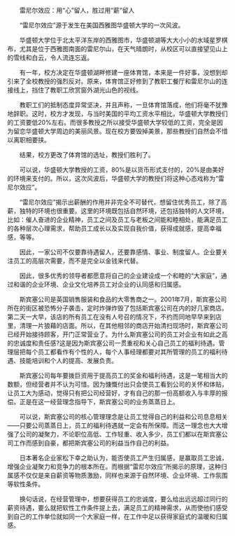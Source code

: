 　　雷尼尔效应：用“心”留人，胜过用“薪”留人

　　“雷尼尔效应”源于发生在美国西雅图华盛顿大学的一次风波。

　　华盛顿大学位于北太平洋东岸的西雅图市，华盛顿湖等大大小小的水域星罗棋布，尤其是位于西雅图南面的雷尼尔山，在天气晴朗时，从校区可以直接望见山上的雪线和白云，令人流连忘返。

　　有一年，校方决定在华盛顿湖畔修建一座体育馆，本来是一件好事，没想到却引来了全校教授的强烈反对。原来，体育馆正好修到了教职工餐厅和雷尼尔山的连接线上，挡住了教职工欣赏窗外湖光山色的视线。

　　教职工们的抵制态度异常坚决，并且声称，一旦体育馆落成，他们将毫不犹豫地辞职。这时，校方才发现，与当时美国的平均工资水平相比，华盛顿大学教授们的工资要低20%左右。而很多教授之所以接受华盛顿大学较低的工资，完全是因为留恋华盛顿大学周边的美丽风景。现在校方要毁掉美景，那些教授们自然会不惜以离职相要挟。

　　结果，校方更改了体育馆的选址，教授们胜利了。

　　可以说，华盛顿大学教授的工资，80%是以货币形式支付的，20%是由美好的环境来支付的。所以，这次风波后，华盛顿大学的教授们将这种心态戏称为“雷尼尔效应”。

　　“雷尼尔效应”揭示出薪酬的作用并非完全不可替代，想留住优秀员工，除了高薪，独特的环境也很重要。这里的环境既包括自然环境，还包括独特的人文环境，比如：催人奋进的企业精神，员工之间及员工与老板之间能和睦相处，能满足员工的各种层次心理需求，帮助员工成长以及实现自我价值，获得成就感，提高幸福感，等等。

　　因此，一家公司不仅要靠待遇留人，还要靠感情、事业、制度留人。企业要关注员工的高层次需要，而不是完全以金钱来代替。

　　因此，很多优秀的领导者都愿意将自己的企业建设成一个和睦的“大家庭”，通过和谐的企业环境、企业文化培养员工对企业的认同感和归属感。

　　斯宾塞公司是英国销售服装和食品的大零售商之一。2001年7月，斯宾塞公司所在的街区被恐怖分子袭击，定时炸弹炸毁了包括斯宾塞公司在内的好几家商店。第二天一大早，该店的所有员工在没有人号召的情况下，不约而同地早早来到店里，清理一片狼藉的店面。所以，在其他相邻的商店开始清扫现场时，斯宾塞公司已经开始接待顾客，开门正常营业了。为什么斯宾塞公司的员工对企业有如此之高的忠诚度和责任感?这是因为斯宾塞公司一贯重视和关心自己员工的福利待遇。管理层把每个员工都看作有个性的人，每个人事经理都要对其所管理的员工的福利待遇、技能培训和个人的提高、发展负责。

　　斯宾塞公司每年要拨巨资用于提高员工的奖金和福利待遇，这是一笔相当大的数额，但经营者并不认为可惜。因为慷慨付出只会使员工看到公司的关怀和体贴，让员工大为感动，觉得只有把公司经营好，才有自己的那一份高额收入与丰厚的报偿。正是在这一经营理念指导下，斯宾塞公司的业务蒸蒸日上。

　　可以说，斯宾塞公司的核心管理理念是让员工觉得自己的利益和公司息息相关——只要公司蒸蒸日上，员工的福利待遇就一定会有所保障。而这一理念也大大增强了公司的凝聚力，不论职位高低、工作轻重、收入多少，员工们都以在斯宾塞公司工作而感到自豪，都把斯宾塞公司的利益当作自己的利益。

　　日本著名企业家松下幸之助认为，能否使员工产生归属感，是赢取员工忠诚，增强企业凝聚力和竞争力的根本所在。而根据“雷尼尔效应”所揭示的原理，这种归属感不仅仅是来自薪资等物质激励，同样也来源于自然环境、企业环境、工作氛围等软性条件。

　　换句话说，在经营管理中，想要获得员工的忠诚度，要么给出远远超过同行的薪资待遇，要么就把软性工作条件提上去，满足员工的精神需求，从而使他们感受到自己的工作单位就如同一个大家庭一样，在工作中足以获得家庭式的温暖和归属感。
